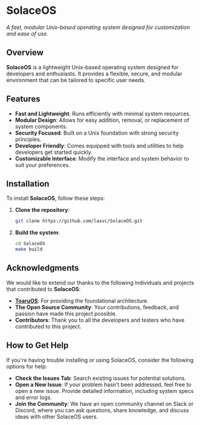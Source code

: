 # SolaceOS

*A fast, modular Unix-based operating system designed for customization and ease of use.*

## Overview

**SolaceOS** is a lightweight Unix-based operating system designed for developers and enthusiasts. It provides a flexible, secure, and modular environment that can be tailored to specific user needs.

## Features

- **Fast and Lightweight**: Runs efficiently with minimal system resources.
- **Modular Design**: Allows for easy addition, removal, or replacement of system components.
- **Security Focused**: Built on a Unix foundation with strong security principles.
- **Developer Friendly**: Comes equipped with tools and utilities to help developers get started quickly.
- **Customizable Interface**: Modify the interface and system behavior to suit your preferences.

## Installation

To install **SolaceOS**, follow these steps:

1. **Clone the repository**:
   ```bash
   git clone https://github.com/laxvc/SolaceOS.git
2. **Build the system**:
   ```bash
   cd SolaceOS
   make build
## Acknowledgments

We would like to extend our thanks to the following individuals and projects that contributed to **SolaceOS**:

- **[ToaruOS](https://github.com/klange/toaruos)**: For providing the foundational architecture.
- **The Open Source Community**: Your contributions, feedback, and passion have made this project possible.
- **Contributors**: Thank you to all the developers and testers who have contributed to this project.
## How to Get Help
If you're having trouble installing or using SolaceOS, consider the following options for help:

- **Check the Issues Tab**: Search existing issues for potential solutions.
- **Open a New Issue**: If your problem hasn't been addressed, feel free to open a new issue. Provide detailed information, including system specs and error logs.
- **Join the Community**: We have an open community channel on Slack or Discord, where you can ask questions, share knowledge, and discuss ideas with other SolaceOS users.
